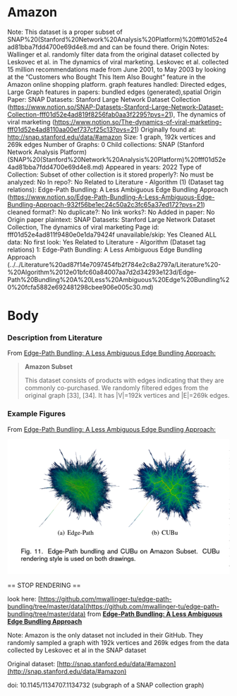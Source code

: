 # Amazon

Note: This dataset is a proper subset of SNAP%20(Stanford%20Network%20Analysis%20Platform)%20fff01d52e4ad81bba7fdd4700e69d4e8.md and can be found there.
Origin Notes: Wallinger et al. randomly filter data from the original dataset collected by Leskovec et al. in The dynamics of viral marketing. Leskovec et al. collected 15 million recommendations made from June 2001, to May 2003 by looking at the “Customers who Bought This Item Also Bought” feature in the Amazon online shopping platform.
graph features handled: Directed edges, Large
Graph features in papers: bundled edges (generated),spatial
Origin Paper: SNAP Datasets: Stanford Large Network Dataset Collection (https://www.notion.so/SNAP-Datasets-Stanford-Large-Network-Dataset-Collection-fff01d52e4ad819f8256fab0aa3f2295?pvs=21), The dynamics of viral marketing (https://www.notion.so/The-dynamics-of-viral-marketing-fff01d52e4ad8110aa00ef737cf25c13?pvs=21)
Originally found at:  http://snap.stanford.edu/data/#amazon
Size: 1 graph, 192k vertices and 269k edges
Number of Graphs: 0
Child collections: SNAP (Stanford Network Analysis Platform) (SNAP%20(Stanford%20Network%20Analysis%20Platform)%20fff01d52e4ad81bba7fdd4700e69d4e8.md)
Appeared in years: 2022
Type of Collection: Subset of other collection
is it stored properly?: No
must be analyzed: No
In repo?: No
Related to Literature - Algorithm (1) (Dataset tag relations): Edge-Path Bundling: A Less Ambiguous Edge Bundling Approach (https://www.notion.so/Edge-Path-Bundling-A-Less-Ambiguous-Edge-Bundling-Approach-932f56be1ec24c50a2c3fc65a37ed172?pvs=21)
cleaned format?: No
duplicate?: No
link works?: No
Added in paper: No
Origin paper plaintext: SNAP Datasets: Stanford Large Network Dataset Collection, The dynamics of viral marketing
Page id: fff01d52e4ad811f9480e0e1da79424f
unavailable/skip: Yes
Cleaned ALL data: No
first look: Yes
Related to Literature - Algorithm (Dataset tag relations) 1: Edge-Path Bundling: A Less Ambiguous Edge Bundling Approach (../../Literature%20ad87f14e7097454fb2f784e2c8a2797a/Literature%20-%20Algorithm%2012e01bfc60a84007aa7d2d34293e123d/Edge-Path%20Bundling%20A%20Less%20Ambiguous%20Edge%20Bundling%20%20fcfa5882e692481298cbee906e005c30.md)

# Body

### Description from Literature

From [Edge-Path Bundling: A Less Ambiguous Edge Bundling Approach:](https://ieeexplore.ieee.org/document/9552919)

> **Amazon Subset**
> 
> 
> This dataset consists of products with edges indicating that they are commonly co-purchased. We randomly filtered edges from the original graph [33], [34]. It has |V|=192k vertices and |E|=269k edges.
> 

### Example Figures

From [Edge-Path Bundling: A Less Ambiguous Edge Bundling Approach:](https://ieeexplore.ieee.org/document/9552919)

![Untitled](../../../Benchmark%20datasets%2064e0439269f9497799025562a4087ce1/Amazon%201b39a766deb747b8a3b51fc41cfc2e20/Untitled.png)

== STOP RENDERING ==

look here: [https://github.com/mwallinger-tu/edge-path-bundling/tree/master/data](https://github.com/mwallinger-tu/edge-path-bundling/tree/master/data) from [**Edge-Path Bundling: A Less Ambiguous Edge Bundling Approach**](../../Literature%20ad87f14e7097454fb2f784e2c8a2797a/Literature%20-%20Algorithm%2012e01bfc60a84007aa7d2d34293e123d/Edge-Path%20Bundling%20A%20Less%20Ambiguous%20Edge%20Bundling%20%20fcfa5882e692481298cbee906e005c30.md) 

Note: Amazon is the only dataset not included in their GitHub. They randomly sampled a graph with 192k vertices and 269k edges from the data collected by Leskovec et al in the SNAP dataset

Original dataset: [http://snap.stanford.edu/data/#amazon](http://snap.stanford.edu/data/#amazon)

 doi: 10.1145/1134707.1134732 (subgraph of a SNAP collection graph)